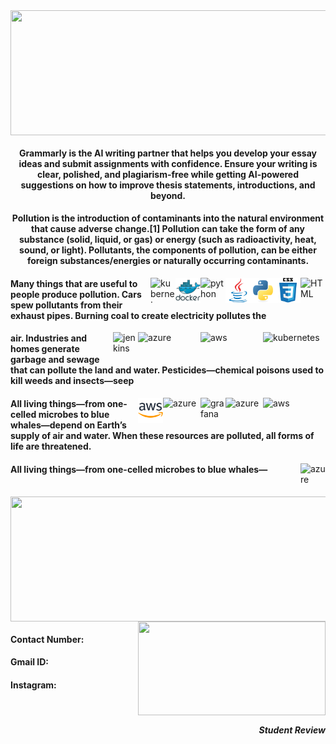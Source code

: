   <img style="display: block; margin: 0 auto;"  src="https://github.com/vanshikashar/vanshikashar/blob/main/online-education-bright-banner-vector.jpg" height= "200" width= "1000">
<h4 align="center">Grammarly is the AI writing partner that helps you develop your essay ideas and submit assignments with confidence. Ensure your writing is clear, polished, and plagiarism-free while getting AI-powered suggestions on how to improve thesis statements, introductions, and beyond.</h4>
<h4 align="center">Pollution is the introduction of contaminants into the natural environment that cause adverse change.[1] Pollution can take the form of any substance (solid, liquid, or gas) or energy (such as radioactivity, heat, sound, or light). Pollutants, the components of pollution, can be either foreign substances/energies or naturally occurring contaminants.</h4>

<a href="https://www.w3schools.com/html/default.asp" target="_blank" rel="noreferrer"> <img src="https://encrypted-tbn0.gstatic.com/images?q=tbn:ANd9GcSgXiu0cUxv7D6wV8Uuxmr3XAWwv-04-cX7I4QV8HzhtA&s" alt="HTML" align= "right" width="40" height="40"/> </a> <a href="https://www.w3schools.com/css/" target="_blank" rel="noreferrer"><a href="https://www.w3schools.com/css/" target="_blank" rel="noreferrer"> <img src="https://raw.githubusercontent.com/devicons/devicon/master/icons/css3/css3-original-wordmark.svg" alt="css3" width="40" align= "right" height="40"/> </a> <a href="https://www.python.org" target="_blank" rel="noreferrer"> <img src="https://raw.githubusercontent.com/devicons/devicon/master/icons/python/python-original.svg" alt="python" width="40" align= "right" height="40"/> </a><a href="https://www.java.com" target="_blank" rel="noreferrer"> <img src="https://raw.githubusercontent.com/devicons/devicon/master/icons/java/java-original.svg" alt="java" width="40" align= "right" height="40"/> </a><a href="https://www.geeksforgeeks.org/introduction-linux-shell-shell-scripting/" target="_blank" rel="noreferrer"> <img src="https://bashlogo.com/img/logo/jpg/full_colored_light.jpg" alt="python" width="40" align= "right" height="40"/> </a> <a href="https://www.docker.com/" target="_blank" rel="noreferrer"> <img src="https://raw.githubusercontent.com/devicons/devicon/master/icons/docker/docker-original-wordmark.svg" alt="docker" width="40" align= "right" height="40"/> </a><a href="https://kubernetes.io" target="_blank" rel="noreferrer"> <img src="https://www.vectorlogo.zone/logos/kubernetes/kubernetes-icon.svg" alt="kubernetes" width="40" align= "right" height="40"/> </a><h4 align= "left">Many things that are useful to people produce pollution. Cars spew pollutants from their exhaust pipes. Burning coal to create electricity pollutes the </h4><a href="https://registry.terraform.io/" target="_blank" rel="noreferrer"> <img src="https://upload.wikimedia.org/wikipedia/commons/thumb/0/04/Terraform_Logo.svg/1280px-Terraform_Logo.svg.png" alt="kubernetes" width="100" align= "right" height="40"/> </a><a href="https://git-scm.com/" target="_blank" rel="noreferrer"> <img src="https://encrypted-tbn0.gstatic.com/images?q=tbn:ANd9GcTQZUKrDiHMO1D8wRYb2Eoo2oVnDw9kc7AQwqI1lY-oqA&s" alt="aws" width="100" align= "right" height="40"/> </a><a href="https://github.com/" target="_blank" rel="noreferrer"> <img src="https://encrypted-tbn0.gstatic.com/images?q=tbn:ANd9GcTaVtoVddKKjLchvoS2HgJJJc3vD5VnD-ZH5khcgn_3VA&s" alt="azure" width="100" align= "right" height="40"/> </a><a href="https://www.jenkins.io" target="_blank" rel="noreferrer"> <img src="https://www.vectorlogo.zone/logos/jenkins/jenkins-icon.svg" alt="jenkins" width="40" align= "right" height="40"/> </a><h4 align= "left">air. Industries and homes generate garbage and sewage that can pollute the land and water. Pesticides—chemical poisons used to kill weeds and insects—seep </h4><a href="https://maven.apache.org" target="_blank" rel="noreferrer"> <img src="https://encrypted-tbn0.gstatic.com/images?q=tbn:ANd9GcSnOPl-6eFQdOvhaJWqgJBrNtb3la6TocjRtz0IDY8TEA&s" alt="aws" width="100" align= "right" height="40"/> </a><a href="https://www.ansible.com/" target="_blank" rel="noreferrer"> <img src="https://encrypted-tbn0.gstatic.com/images?q=tbn:ANd9GcQY_o4QKpVyMZJltGG3SOlbp4fl6frzwsZT4QOMiT9ziw&s" alt="azure" width="60" align= "right" height="40"/> </a><a href="https://grafana.com" target="_blank" rel="noreferrer"> <img src="https://www.vectorlogo.zone/logos/grafana/grafana-icon.svg" alt="grafana" width="40" align= "right" height="40"/> </a><a href="https://newrelic.com/lp/logs-wglp-prometheus-log-monitoring?utm_medium=cpc&utm_source=google&utm_campaign=EVER-GREEN_NB_SEARCH_LOGS_APAC_INDIA_EN&utm_network=g&utm_keyword=prometheus%20log%20monitoring&utm_device=c&_bt=636372656841&_bm=e&_bn=g&cq_cmp=12054458342&cq_con=130065889868&cq_plac=&gad_source=1&gclid=CjwKCAjwupGyBhBBEiwA0UcqaHvGaqSR158se9ccGnwq52Gw2U8_hxRZCTkiQP7HSipcogmcgrup0hoCcRUQAvD_BwE" target="_blank" rel="noreferrer"> <img src="https://logowik.com/content/uploads/images/prometheus-monitoring-system4911.logowik.com.webp" alt="azure" width="60" align= "right" height="40"/> </a><a href="https://aws.amazon.com" target="_blank" rel="noreferrer"> <img src="https://raw.githubusercontent.com/devicons/devicon/master/icons/amazonwebservices/amazonwebservices-original-wordmark.svg" alt="aws" width="40" align= "right" height="40"/></a><h4 align= "left">All living things—from one-celled microbes to blue whales—depend on Earth’s supply of air and water. When these resources are polluted, all forms of life are threatened.</h4><a href="https://azure.microsoft.com/en-in/" target="_blank" rel="noreferrer"> <img src="https://www.vectorlogo.zone/logos/microsoft_azure/microsoft_azure-icon.svg" alt="azure" width="40" align= "right" height="40"/> </a><h4 align= "left">All living things—from one-celled microbes to blue whales—
</h4><br>

<img style="display: block; margin: 0 auto;"  src="https://github.com/vanshikashar/vanshikashar/blob/main/Coding%20pic.jpg?raw=true" height= "200" width= "1000">
<img style="display: block; margin: 0 auto;"  src="https://github.com/vanshikashar/vanshikashar/blob/main/student%20review.jpg?raw=true" height= "150" align= "right" width= "300">
<h4 align= "left">Contact Number:</h4>
<h4 align= "left">Gmail ID:</h4>
<h4 align= "left">Instagram:</h4><br>
<h5 align= "right">Student Review</h5>
